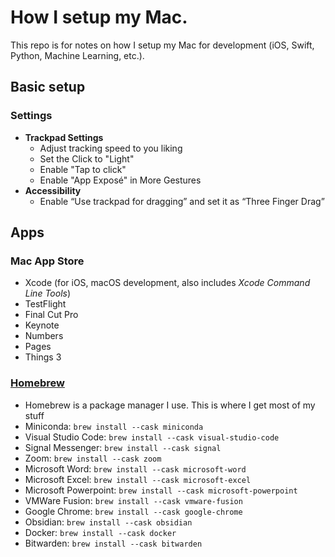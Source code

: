 # How I setup my Mac.
This repo is for notes on how I setup my Mac for development (iOS, Swift, Python, Machine Learning, etc.).

## Basic setup
### Settings
* **Trackpad Settings**
  * Adjust tracking speed to you liking
  * Set the Click to "Light"
  * Enable "Tap to click"
  * Enable "App Exposé" in More Gestures
* **Accessibility**
  * Enable “Use trackpad for dragging” and set it as “Three Finger Drag”

## Apps
### Mac App Store
 * Xcode (for iOS, macOS development, also includes *Xcode Command Line Tools*)
 * TestFlight
 * Final Cut Pro
 * Keynote
 * Numbers
 * Pages
 * Things 3
### [Homebrew](https://brew.sh)
 * Homebrew is a package manager I use. This is where I get most of my stuff
 * Miniconda: `brew install --cask miniconda`
 * Visual Studio Code: `brew install --cask visual-studio-code`
 * Signal Messenger: `brew install --cask signal`
 * Zoom: `brew install --cask zoom`
 * Microsoft Word: `brew install --cask microsoft-word`
 * Microsoft Excel: `brew install --cask microsoft-excel`
 * Microsoft Powerpoint: `brew install --cask microsoft-powerpoint`
 * VMWare Fusion: `brew install --cask vmware-fusion`
 * Google Chrome: `brew install --cask google-chrome`
 * Obsidian: `brew install --cask obsidian`
 * Docker: `brew install --cask docker`
 * Bitwarden: `brew install --cask bitwarden`

